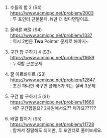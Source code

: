 1. 수들의 합 2 (S4)\
https://www.acmicpc.net/problem/2003 \
 : 투 포인터 근본문제. N만 더 컸다면말이죠.
 
2. 올바른 배열 (S4)\
https://www.acmicpc.net/problem/1337 \
 : 역시 2번은 **Two** Pointer 문제로 해야지~

3. 구간 합 구하기 4 (S3)\
https://www.acmicpc.net/problem/11659 \
 : 누적합 근본문제.
 
4. 꿀 아르바이트 (S3)\
https://www.acmicpc.net/problem/12847 \
 : 조건 하나만 바꾸면 플레 5가 되는 실버 3문제

5. 구간 합 구하기 5 (S1)\
https://www.acmicpc.net/problem/11660 \
 : 네? 구간합을요? 2차원에서요?? 제가요?????
 
6. 배열 합치기 (S5)\
https://www.acmicpc.net/problem/11728 \
 : 합쳐서 정렬해도 되지만, 투 포인터로 풀어보세요.
